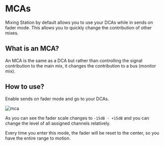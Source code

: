 # MCAs

Mixing Station by default allows you to use your DCAs while
in sends on fader mode. This allows you to quickly change
the contribution of other mixes.

## What is an MCA?

An MCA is the same as a DCA but rather than controlling
the signal contribution to the main mix, it changes the
contribution to a bus (monitor mix).

## How to use?

Enable sends on fader mode and go to your DCAs.

![mca](img/mca.png)

As you can see the fader scale changes to `-15dB - +15dB` and you
can change the level of all assigned channels relatively.

Every time you enter this mode, the fader will be reset to the
center, so you have the entire range to motion.
